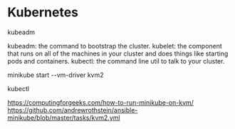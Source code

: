 # Kubernetes

kubeadm

kubeadm: the command to bootstrap the cluster.
kubelet: the component that runs on all of the machines in your cluster and does things like starting pods and containers.
kubectl: the command line util to talk to your cluster.

minikube start --vm-driver kvm2



kubectl

https://computingforgeeks.com/how-to-run-minikube-on-kvm/
https://github.com/andrewrothstein/ansible-minikube/blob/master/tasks/kvm2.yml